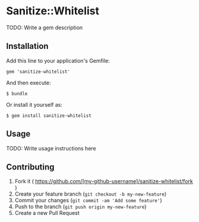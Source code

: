 # Sanitize::Whitelist

TODO: Write a gem description

## Installation

Add this line to your application's Gemfile:

    gem 'sanitize-whitelist'

And then execute:

    $ bundle

Or install it yourself as:

    $ gem install sanitize-whitelist

## Usage

TODO: Write usage instructions here

## Contributing

1. Fork it ( https://github.com/[my-github-username]/sanitize-whitelist/fork )
2. Create your feature branch (`git checkout -b my-new-feature`)
3. Commit your changes (`git commit -am 'Add some feature'`)
4. Push to the branch (`git push origin my-new-feature`)
5. Create a new Pull Request
